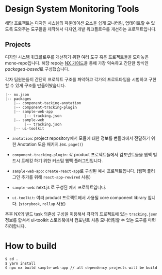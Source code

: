 # Design System Monitoring Tools

해당 프로젝트는 디자인 시스템의 파운데이션 요소을 쉽게 모니터링, 업데이트할 수 있도록 도와주는 도구들을 제작해서 디자인,개발 워크플로우를 개선하는 프로젝트입니다.

## Projects

디자인 시스템 워크플로우를 개선하기 위한 여러 도구 혹은 프로젝트들을 모아놓은 mono-repo입니다. 해당 repo는 [NX 가이드](https://nx.dev/getting-started/package-based-repo-tutorial)을 통해 가장 익숙하고 간단한 방식인 *packaged-based*로 구성했습니다.

각자 팀원분들이 간단히 프로젝트 구조를 파악하고 각가의 프로토타입을 시험하고 구현할 수 있게 구조를 만들어놨습니다.

```text
|-- nx.json
|-- packages
    |-- component-tacking-anotation
    |-- component-tracking-plugin
    |-- sample-web-app
         |-- tracking.json
    |-- sample-web
         |-- tracking.json
    |-- ui-toolkit
```

- `anotation`: project repository에서 모듈에 대한 정보를 번들러에서 전달하기 위한 Anotation 모음 패키지.(ex. `page()`)

- `component-tracking-plugin`: 각 product 프로젝트들에서 컴포넌트들을 웹팩 빌드시 트레킹 하기 위한 커스텀 웹팩 플러그인입니다.

- `sample-web-app`: `create-react-app`로 구성된 예시 프로젝트입니다. (웹팩 플러그인 추가를 위해 `react-app-rewired` 사용)

- `sample-web`: next.js 로 구성된 예시 프로젝트입니다.

- `ui-toolkit`: 여러 product 프로젝트에서 사용될 core component library 입니다. (`storybook`, `rollup` 사용)

추후 NX의 빌드 task 의존성 구성을 이용해서 각각의 프로젝트에 있는 `tracking.json` 정보를 합쳐서 ui-toolkit 스토리북에서 컴포넌트 사용 모니터링할 수 있는 도구를 마련하려합니다.

# How to build

```bash
$ cd .
$ yarn install
$ npx nx build sample-web-app // all dependency projects will be build.
```
